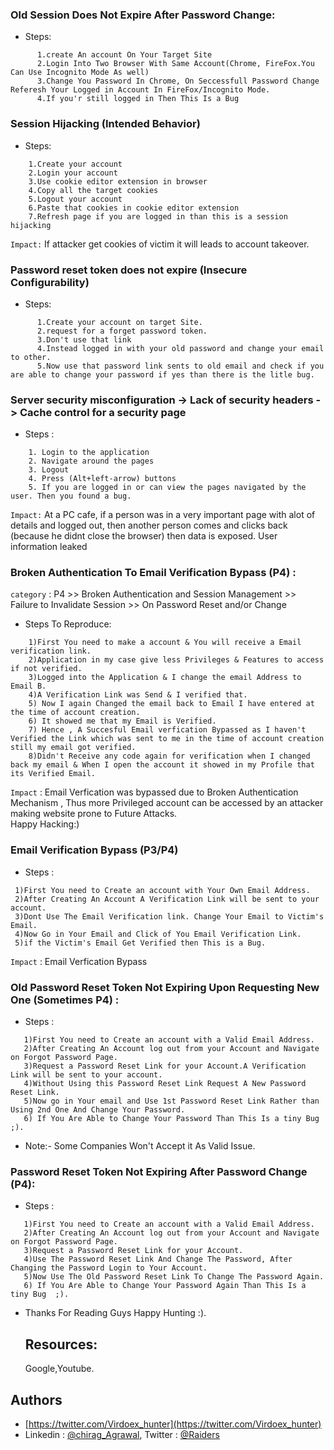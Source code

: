 ### Old Session Does Not Expire After Password Change:
* Steps:
```
      1.create An account On Your Target Site
      2.Login Into Two Browser With Same Account(Chrome, FireFox.You Can Use Incognito Mode As well) 
      3.Change You Password In Chrome, On Seccessfull Password Change Referesh Your Logged in Account In FireFox/Incognito Mode.
      4.If you'r still logged in Then This Is a Bug
```      

### Session Hijacking (Intended Behavior)
* Steps:
```
    1.Create your account
    2.Login your account
    3.Use cookie editor extension in browser
    4.Copy all the target cookies
    5.Logout your account
    6.Paste that cookies in cookie editor extension
    7.Refresh page if you are logged in than this is a session hijacking
```  
`Impact:` If attacker get cookies of victim it will leads to account takeover.
 
 
### Password reset token does not expire (Insecure Configurability)
* Steps:
```
      1.Create your account on target Site.
      2.request for a forget password token.
      3.Don't use that link
      4.Instead logged in with your old password and change your email to other.
      5.Now use that password link sents to old email and check if you are able to change your password if yes than there is the litle bug.
 ```    
 
 ### Server security misconfiguration -> Lack of security headers -> Cache control for a security page
 * Steps :
 ``` 
     1. Login to the application
     2. Navigate around the pages
     3. Logout
     4. Press (Alt+left-arrow) buttons
     5. If you are logged in or can view the pages navigated by the user. Then you found a bug.
  ```
  `Impact:` At a PC cafe, if a person was in a very important page with alot of details and logged out, then another person comes and clicks back (because he didnt close the browser) then data is exposed. User information leaked
 
 ### Broken Authentication To Email Verification Bypass (P4) :
  `category` : P4 >> Broken Authentication and Session Management >> Failure to Invalidate Session >> On Password Reset and/or Change

* Steps To Reproduce:
``` 
    1)First You need to make a account & You will receive a Email verification link.
    2)Application in my case give less Privileges & Features to access if not verified.
    3)Logged into the Application & I change the email Address to Email B.
    4)A Verification Link was Send & I verified that.
    5) Now I again Changed the email back to Email I have entered at the time of account creation.
    6) It showed me that my Email is Verified.
    7) Hence , A Succesful Email verfication Bypassed as I haven't Verified the Link which was sent to me in the time of account creation still my email got verified.
    8)Didn't Receive any code again for verification when I changed back my email & When I open the account it showed in my Profile that its Verified Email.
```

`Impact` :
Email Verfication was bypassed due to Broken Authentication Mechanism , Thus more Privileged account can be accessed by an attacker making website prone to Future Attacks.    
  Happy Hacking:)
  
  ### Email Verification Bypass (P3/P4)
  * Steps :
   ``` 
    1)First You need to Create an account with Your Own Email Address.
    2)After Creating An Account A Verification Link will be sent to your account.
    3)Dont Use The Email Verification link. Change Your Email to Victim's Email.
    4)Now Go in Your Email and Click of You Email Verification Link.
    5)if the Victim's Email Get Verified then This is a Bug.
```
`Impact` : Email Verfication Bypass

 ### Old Password Reset Token Not Expiring Upon Requesting New One (Sometimes P4) :
  * Steps :
 ``` 
    1)First You need to Create an account with a Valid Email Address.
    2)After Creating An Account log out from your Account and Navigate on Forgot Password Page.
    3)Request a Password Reset Link for your Account.A Verification Link will be sent to your account.
    4)Without Using this Password Reset Link Request A New Password Reset Link.
    5)Now go in Your email and Use 1st Password Reset Link Rather than Using 2nd One And Change Your Password.
    6) If You Are Able to Change Your Password Than This Is a tiny Bug ;).
```
* Note:- Some Companies Won't Accept it As Valid Issue. 

### Password Reset Token Not Expiring After Password Change (P4):
  * Steps :
 ``` 
    1)First You need to Create an account with a Valid Email Address.
    2)After Creating An Account log out from your Account and Navigate on Forgot Password Page.
    3)Request a Password Reset Link for your Account.
    4)Use The Password Reset Link And Change The Password, After Changing the Password Login to Your Account.
    5)Now Use The Old Password Reset Link To Change The Password Again.
    6) If You Are Able to Change Your Password Again Than This Is a tiny Bug  ;).
```

* Thanks For Reading Guys Happy Hunting :).

  ## Resources:
  Google,Youtube.

## Authors
* [https://twitter.com/Virdoex_hunter](https://twitter.com/Virdoex_hunter)
* Linkedin : [@chirag_Agrawal](https://www.linkedin.com/in/chirag-agrawal-770488144/), Twitter  : [@Raiders](https://twitter.com/ChiragA15977205)
